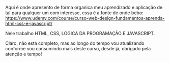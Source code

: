 Aqui é onde apresento de forma organica meu aprendizado e aplicação de tal para qualquer um com interesse, essa é a fonte de onde bebo: https://www.udemy.com/course/curso-web-design-fundamentos-aprenda-html-css-e-javascript/

Nele trabalho HTML, CSS, LÓGICA DA PROGRAMAÇÃO E JAVASCRIPT.

Claro, não está completo, mas ao longo do tempo vou atualizando conforme vou consumindo mais deste curso, desde já, obrigado pela atenção e tempo!
